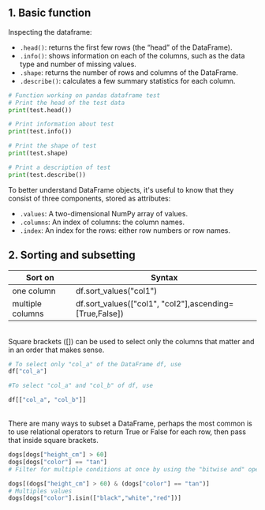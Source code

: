 ## 1. Basic function

Inspecting the dataframe:
+ `.head()`: returns the first few rows (the “head” of the DataFrame).
+ `.info()`: shows information on each of the columns, such as the data type and number of missing values.
+ `.shape`: returns the number of rows and columns of the DataFrame.
+ `.describe()`: calculates a few summary statistics for each column.


```python
# Function working on pandas dataframe test
# Print the head of the test data
print(test.head())

# Print information about test
print(test.info())

# Print the shape of test
print(test.shape)

# Print a description of test
print(test.describe())
```

To better understand DataFrame objects, it's useful to know that they consist of three components, stored as attributes:

+ `.values`: A two-dimensional NumPy array of values.
+ `.columns`: An index of columns: the column names.
+ `.index`: An index for the rows: either row numbers or row names.

## 2. Sorting and subsetting

|Sort on|	Syntax|
|----|----|
|one column	|df.sort_values("col1")|
|multiple columns|	df.sort_values(["col1", "col2"],ascending=[True,False])|

<br>
Square brackets ([]) can be used to select only the columns that matter and in an order that makes sense.

```python
# To select only "col_a" of the DataFrame df, use
df["col_a"]

#To select "col_a" and "col_b" of df, use

df[["col_a", "col_b"]]
```
<br>
There are many ways to subset a DataFrame, perhaps the most common is to use relational operators to return True or False for each row, then pass that inside square brackets.

```python
dogs[dogs["height_cm"] > 60]
dogs[dogs["color"] == "tan"]
# Filter for multiple conditions at once by using the "bitwise and" operator, &.

dogs[(dogs["height_cm"] > 60) & (dogs["color"] == "tan")]
# Multiples values
dogs[dogs["color"].isin(["black","white","red"])]
```